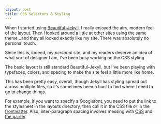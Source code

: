 ```yaml
---
layout: post
title: CSS Selectors & Styling
---
```


When I started using [Beautiful-Jekyll](https://github.com/daattali/beautiful-jekyll), I really enjoyed the airy, modern feel of the layout. Then I looked around a little at other sites using the same theme...and they all looked exactly like my site. There was absolutely no personal touch.  

Since this is, indeed, my *personal* site, and my readers deserve an idea of what sort of designer I am, I've been busy working on the CSS styling.  

The basic layout is still standard Beautiful-Jekyll, but I've been playing with typefaces, colors, and spacing to make the site feel a little more like home. 

This has been pretty easy, overall, though Jekyll has styling spread out across multiple files, so it's sometimes been a hunt to find where I need to go to change things. 

For example, if you want to specify a Googlefont, you need to put the link to the stylesheet in the layouts directory, then call it in the CSS file *or* in the [frontmatter](https://jekyllrb.com/docs/frontmatter/). Also, inter-paragraph spacing involves messing with [CSS](http://smad.jmu.edu/shen/webtype/indent.html) and [the parser](https://kramdown.gettalong.org/parser/gfm.html).
